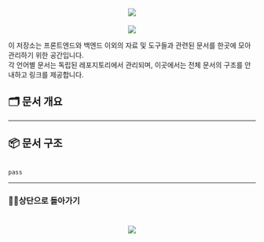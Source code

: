 <h1 align="center">
        <a href="https://github.com/skwjdgh">
    <img align="center" src="https://img.shields.io/badge/goto-Main-green.svg" />
  </a>
</h1>

<p align="center">
  <img align="center" src="https://capsule-render.vercel.app/api?type=blur&height=200&color=gradient&text=Portfolio&descAlign=59&section=header">

이 저장소는 프론트엔드와 백엔드 이외의 자료 및 도구들과 관련된 문서를 한곳에 모아 관리하기 위한 공간입니다.  
각 언어별 문서는 독립된 레포지토리에서 관리되며, 이곳에서는 전체 문서의 구조를 안내하고 링크를 제공합니다.

## 🗂 문서 개요


---

## 📦 문서 구조


```bash

pass


```
---
###  👨‍💻상단으로 돌아가기
<h1 align="center">
        <a href="https://github.com/skwjdgh/Portfolio">
    <img align="center" src="https://img.shields.io/badge/backto-Top-green.svg" />
  </a>
</h1>

